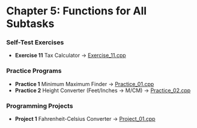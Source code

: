 # Chapter 5: Functions for All Subtasks

### Self-Test Exercises
- **Exercise 11** Tax Calculator → [Exercise_11.cpp](Exercise_11.cpp)

### Practice Programs
- **Practice 1** Minimum Maximum Finder → [Practice_01.cpp](Practice_01.cpp)
- **Practice 2** Height Converter (Feet/Inches -> M/CM) → [Practice_02.cpp](Practice_02.cpp)

### Programming Projects
- **Project 1** Fahrenheit-Celsius Converter → [Project_01.cpp](Project_01.cpp)
